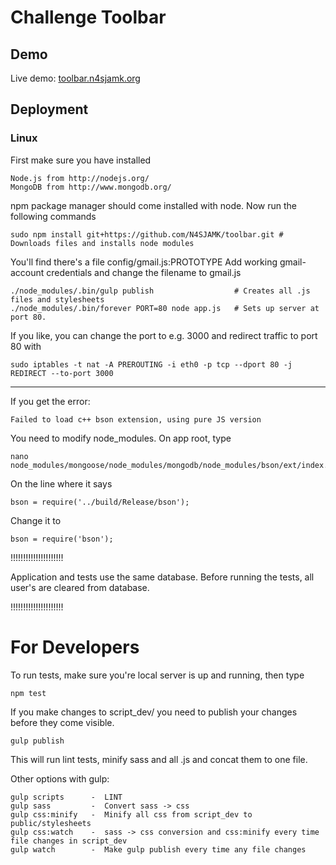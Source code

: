 # Challenge Toolbar

## Demo

Live demo:
[toolbar.n4sjamk.org](http://toolbar.n4sjamk.org)

## Deployment

### Linux

First make sure you have installed

```
Node.js from http://nodejs.org/
MongoDB from http://www.mongodb.org/
```

npm package manager should come installed with node. Now run the following commands

```
sudo npm install git+https://github.com/N4SJAMK/toolbar.git # Downloads files and installs node modules
```

You'll find there's a file config/gmail.js:PROTOTYPE
Add working gmail-account credentials and change the filename to gmail.js

```
./node_modules/.bin/gulp publish                  # Creates all .js files and stylesheets
./node_modules/.bin/forever PORT=80 node app.js   # Sets up server at port 80. 
```


If you like, you can change the port to e.g. 3000 and redirect traffic to port 80 with

```
sudo iptables -t nat -A PREROUTING -i eth0 -p tcp --dport 80 -j REDIRECT --to-port 3000
```

----

If you get the error:

```
Failed to load c++ bson extension, using pure JS version
```

You need to modify node_modules. On app root, type

```
nano node_modules/mongoose/node_modules/mongodb/node_modules/bson/ext/index.js
```

On the line where it says

```
bson = require('../build/Release/bson');
```

Change it to

```
bson = require('bson');
```

!!!!!!!!!!!!!!!!!!!!!

Application and tests use the same database. Before running the tests, all user's are cleared from database.

!!!!!!!!!!!!!!!!!!!!!


# For Developers

To run tests, make sure you're local server is up and running, then type

```
npm test
```

If you make changes to script_dev/ you need to publish your changes before they come visible.

```
gulp publish
```

This will run lint tests, minify sass and all .js and concat them to one file.

Other options with gulp:

```
gulp scripts      -  LINT
gulp sass         -  Convert sass -> css
gulp css:minify   -  Minify all css from script_dev to public/stylesheets
gulp css:watch    -  sass -> css conversion and css:minify every time file changes in script_dev
gulp watch        -  Make gulp publish every time any file changes
```
